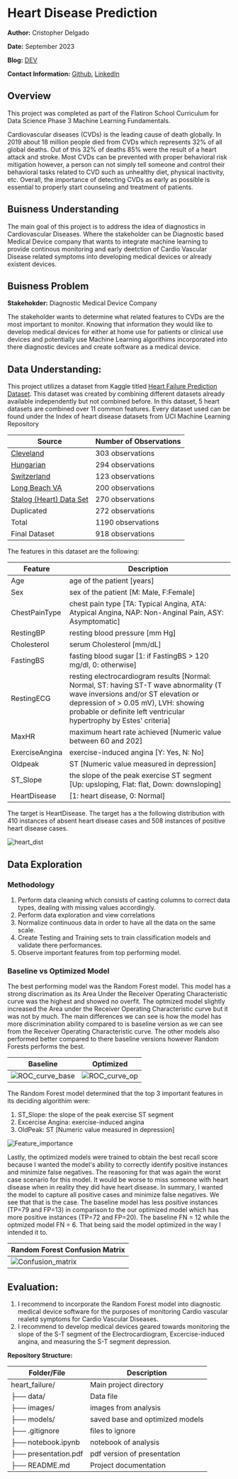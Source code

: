 # Heart Disease Prediction
**Author:** Cristopher Delgado

**Date:** September 2023

**Blog:** [DEV](TBD)

**Contact Information:**
[Github](github.com/cristopher-d-delgado),
[LinkedIn](https://www.linkedin.com/in/cristopher-d-delgado/)

## Overview
This project was completed as part of the Flatiron School Curriculum for Data Science Phase 3 Machine Learning Fundamentals.

Cardiovascular diseases (CVDs) is the leading cause of death globally. In 2019 about 18 million people died from CVDs which represents 32% of all global deaths. Out of this 32% of deaths 85% were the result of a heart attack and stroke. Most CVDs can be prevented with proper behavioral risk mitigation however, a person can not simply tell someone and control their behavioral tasks related to CVD such as unhealthy diet, physical inactivity, etc. Overall, the importance of detecting CVDs as early as possible is essential to properly start counseling and treatment of patients.

## Buisness Understanding
The main goal of this project is to address the idea of diagnostics in Cardiovascular Diseases. Where the stakeholder can be Diagnostic based Medical Device company that wants to integrate machine learning to provide continous monitoring and early deetction of Cardio Vascular Disease related symptoms into developing medical devices or already existent devices. 

## Buisness Problem 
**Stakehokder:** Diagnostic Medical Device Company

The stakeholder wants to determine what related features to CVDs are the most important to monitor. Knowing that information they would like to develop medical devices for either at home use for patients or clinical use devices and potentially use Machine Learning algorithims incorporated into there diagnostic devices and create software as a medical device.

## Data Understanding:

This project utilizes a dataset from Kaggle titled [Heart Failure Prediction Dataset](https://www.kaggle.com/datasets/fedesoriano/heart-failure-prediction). This dataset was created by combining different datasets already available independently but not combined before. In this dataset, 5 heart datasets are combined over 11 common features. Every dataset used can be found under the Index of heart disease datasets from UCI Machine Learning Repository

|Source                                                                            |Number of Observations|
|----------------------------------------------------------------------------------|----------------------|
| [Cleveland](https://archive.ics.uci.edu/dataset/45/heart+disease)                | 303 observations     |
| [Hungarian](https://archive.ics.uci.edu/dataset/45/heart+disease)                | 294 observations     |
| [Switzerland](https://archive.ics.uci.edu/dataset/45/heart+disease)              | 123 observations     |
| [Long Beach VA](https://archive.ics.uci.edu/dataset/45/heart+disease)            | 200 observations     |
| [Stalog (Heart) Data Set](https://archive.ics.uci.edu/dataset/145/statlog+heart) | 270 observations     |
| Duplicated                                                                       | 272 observations     |
| Total                                                                            | 1190 observations    |
| Final Dataset                                                                    | 918 observations     |

The features in this dataset are the following:

| Feature        | Description                                                                                                                                                                                                                                |
|----------------|--------------------------------------------------------------------------------------------------------------------------------------------------------------------------------------------------------------------------------------------|
| Age            | age of the patient [years]                                                                                                                                                                                                                 |
| Sex            | sex of the patient [M: Male, F:Female]                                                                                                                                                                                                     |
| ChestPainType  | chest pain type [TA: Typical Angina, ATA: Atypical Angina, NAP: Non-Anginal Pain, ASY: Asymptomatic]                                                                                                                                       |
| RestingBP      | resting blood pressure [mm Hg]                                                                                                                                                                                                             |
| Cholesterol    | serum Cholesterol [mm/dL]                                                                                                                                                                                                                  |
| FastingBS      | fasting blood sugar [1: if FastingBS > 120 mg/dl, 0: otherwise]                                                                                                                                                                            |
| RestingECG     | resting electrocardiogram results [Normal: Normal, ST: having ST-T wave abnormality (T wave inversions and/or ST elevation or depression of > 0.05 mV), LVH: showing probable or definite left ventricular hypertrophy by Estes' criteria] |
| MaxHR          | maximum heart rate achieved [Numeric value between 60 and 202]                                                                                                                                                                             |
| ExerciseAngina | exercise-induced angina [Y: Yes, N: No]                                                                                                                                                                                                    |
| Oldpeak        | ST [Numeric value measured in depression]                                                                                                                                                                                                  |
| ST_Slope       | the slope of the peak exercise ST segment [Up: upsloping, Flat: flat, Down: downsloping]                                                                                                                                                   |
| HeartDisease   | [1: heart disease, 0: Normal]                                                                                                                                                                                                              |

The target is HeartDisease. The target has a the following distribution with 410 instances of absent heart disease cases and 508 instances of positive heart disease cases.

![heart_dist](images/heart_disease_dist.png)

## Data Exploration
### Methodology

1. Perform data cleaning which consists of casting columns to correct data types, dealing with missing values accordingly. 
2. Perform data exploration and view correlations
3. Normalize continuous data in order to have all the data on the same scale.
4. Create Testing and Training sets to train classification models and validate there performances.
5. Observe important features from top performing model.

### Baseline vs Optimized Model
The best performing model was the Random Forest model. This model has a strong discrimation as its Area Under the Receiver Operating Characteristic curve was the highest and showed no overfit. The optmized model slightly increased the Area under the Receiver Operating Characteristic curve but it was not by much. The main differences we can see is how the model has more discrimination ability compared to is baseline version as we can see from the Receiver Operating Characteristic curve. The other models also performed better compared to there baseline versions however Random Forests performs the best.

|Baseline                                     |Optimized                                            |
|---------------------------------------------|-----------------------------------------------------|
|![ROC_curve_base](images/base_roc_curves.png)|![ROC_curve_op](images/op_roc_curves.png)            |  


The Random Forest model determined that the top 3 important features in its deciding algorithim were:

1. ST_Slope: the slope of the peak exercise ST segment
2. Excercise Angina: exercise-induced angina
3. OldPeak: ST [Numeric value measured in depression]

![Feature_importance](images/rf_op_feature_importance.png)

Lastly, the optimized models were trained to obtain the best recall score because I wanted the model's ability to correctly identify positive instances and minimize false negatives. The reasoning for that was again the worst case scenario for this model. It would be worse to miss someone with heart disease when in reality they did have heart disease. In summary, I wanted the model to capture all positive cases and minimize false negatives. We see that that is the case. The baseline model has less positive instances (TP=79 and FP=13) in comparison to the our optimized model which has more positive instances (TP=72 and FP=20). The baseline FN = 12 while the optmized model FN = 6. That being said the model optimized in the way I intended it to.

|Random Forest Confusion Matrix                |
|----------------------------------------------|
|![Confusion_matrix](images/cm_base_and_op.png)|

## Evaluation:

1. I recommend to incorporate the Random Forest model into diagnostic medical device software for the purposes of monitoring Cardio vascular realetd symptoms for Cardio Vascular Diseases.
2. I recommend to develop medical devices geared towards monitoring the slope of the S-T segment of the Electrocardiogram, Excercise-induced angina, and measuring the S-T segment depression.

**Repository Structure:**

| Folder/File          | Description                                       |
|----------------------|---------------------------------------------------|
| heart_failure/       | Main project directory                            |
| ├── data/            | Data file                                         |
| ├── images/          | images from analysis                              |
| ├── models/          | saved base and optimized models                   |
| ├── .gitignore       | files to ignore                                   |
| ├── notebook.ipynb   | notebook of analysis                              |
| ├── presentation.pdf | pdf version of presentation                       |
| ├── README.md        | Project documentation                             |